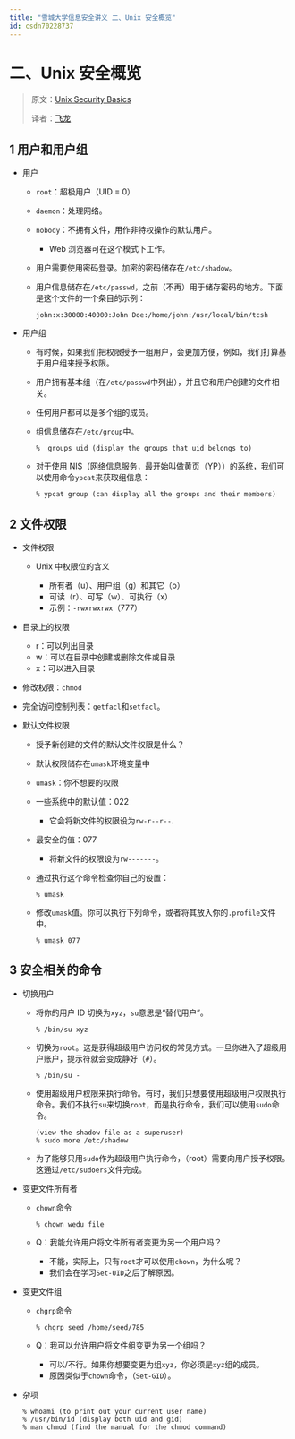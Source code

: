 ```yaml
---
title: "雪城大学信息安全讲义 二、Unix 安全概览"
id: csdn70228737
---
```


# 二、Unix 安全概览

> 原文：[Unix Security Basics](http://www.cis.syr.edu/~wedu/Teaching/CompSec/LectureNotes_New/Unix_Security_Overview.pdf)
> 
> 译者：[飞龙](https://github.com/wizardforcel)

## 1 用户和用户组

*   用户

    *   `root`：超极用户（UID = 0）
    *   `daemon`：处理网络。
    *   `nobody`：不拥有文件，用作非特权操作的默认用户。

        *   Web 浏览器可在这个模式下工作。
    *   用户需要使用密码登录。加密的密码储存在`/etc/shadow`。
    *   用户信息储存在`/etc/passwd`，之前（不再）用于储存密码的地方。下面是这个文件的一个条目的示例：

        ```
        john:x:30000:40000:John Doe:/home/john:/usr/local/bin/tcsh
        ```

*   用户组

    *   有时候，如果我们把权限授予一组用户，会更加方便，例如，我们打算基于用户组来授予权限。
    *   用户拥有基本组（在`/etc/passwd`中列出），并且它和用户创建的文件相关。
    *   任何用户都可以是多个组的成员。
    *   组信息储存在`/etc/group`中。

        ```
        %  groups uid (display the groups that uid belongs to)
        ```

    *   对于使用 NIS（网络信息服务，最开始叫做黄页（YP））的系统，我们可以使用命令`ypcat`来获取组信息：

        ```
        % ypcat group (can display all the groups and their members)
        ```

## 2 文件权限

*   文件权限

    *   Unix 中权限位的含义

        *   所有者（u）、用户组（g）和其它（o）
        *   可读（r）、可写（w）、可执行（x）
        *   示例：`-rwxrwxrwx`（777）
*   目录上的权限

    *   r：可以列出目录
    *   w：可以在目录中创建或删除文件或目录
    *   x：可以进入目录
*   修改权限：`chmod`
*   完全访问控制列表：`getfacl`和`setfacl`。
*   默认文件权限

    *   授予新创建的文件的默认文件权限是什么？
    *   默认权限储存在`umask`环境变量中
    *   `umask`：你不想要的权限
    *   一些系统中的默认值：022

        *   它会将新文件的权限设为`rw-r--r--`.
    *   最安全的值：077

        *   将新文件的权限设为`rw-------`。
    *   通过执行这个命令检查你自己的设置：

        ```
        % umask
        ```

    *   修改`umask`值。你可以执行下列命令，或者将其放入你的`.profile`文件中。

        ```
        % umask 077
        ```

## 3 安全相关的命令

*   切换用户

    *   将你的用户 ID 切换为`xyz`，`su`意思是“替代用户”。

        ```
        % /bin/su xyz
        ```

    *   切换为`root`。这是获得超级用户访问权的常见方式。一旦你进入了超级用户账户，提示符就会变成静好（`#`）。

        ```
        % /bin/su -
        ```

    *   使用超级用户权限来执行命令。有时，我们只想要使用超级用户权限执行命令。我们不执行`su`来切换`root`，而是执行命令，我们可以使用`sudo`命令。

        ```
        (view the shadow file as a superuser) 
        % sudo more /etc/shadow
        ```

    *   为了能够只用`sudo`作为超级用户执行命令，（root）需要向用户授予权限。这通过`/etc/sudoers`文件完成。

*   变更文件所有者

    *   `chown`命令

        ```
        % chown wedu file
        ```

    *   Q：我能允许用户将文件所有者变更为另一个用户吗？

        *   不能，实际上，只有`root`才可以使用`chown`，为什么呢？
        *   我们会在学习`Set-UID`之后了解原因。
*   变更文件组

    *   `chgrp`命令

        ```
        % chgrp seed /home/seed/785
        ```

    *   Q：我可以允许用户将文件组变更为另一个组吗？

        *   可以/不行。如果你想要变更为组`xyz`，你必须是`xyz`组的成员。
        *   原因类似于`chown`命令，（`Set-GID`）。
*   杂项

    ```
    % whoami (to print out your current user name) 
    % /usr/bin/id (display both uid and gid) 
    % man chmod (find the manual for the chmod command)
    ```